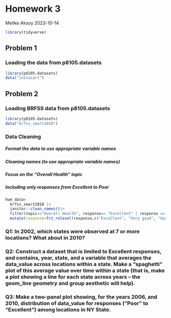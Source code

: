 Homework 3
================
Melike Aksoy
2023-10-14

``` r
library(tidyverse)
```

## Problem 1

### Loading the data from p8105.datasets

``` r
library(p8105.datasets)
data("instacart")
```

## Problem 2

### Loading BRFSS data from p8105.datasets

``` r
library(p8105.datasets)
data("brfss_smart2010") 
```

### Data Cleaning

##### Format the data to use appropriate variable names

##### Cleaning names (to use appropriate variable names)

##### Focus on the “Overall Health” topic

##### Including only responses from Excellent to Poor

``` r
hw4_data=
  brfss_smart2010 |>
  janitor::clean_names()|>
  filter(topic=="Overall Health", response== "Excellent" | response == "Very good"| response =="Good" | response =="Fair" | response =="Poor") |>
  mutate(response=fct_relevel(response,c("Excellent", "Very good", "Good", "Fair", "Poor"))) 
```

### Q1: In 2002, which states were observed at 7 or more locations? What about in 2010?

### Q2: Construct a dataset that is limited to Excellent responses, and contains, year, state, and a variable that averages the data_value across locations within a state. Make a “spaghetti” plot of this average value over time within a state (that is, make a plot showing a line for each state across years – the geom_line geometry and group aesthetic will help).

### Q3: Make a two-panel plot showing, for the years 2006, and 2010, distribution of data_value for responses (“Poor” to “Excellent”) among locations in NY State.
